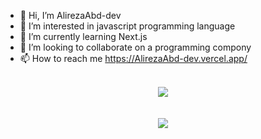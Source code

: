 - 👋 Hi, I’m AlirezaAbd-dev
- 👀 I’m interested in javascript programming language
- 🌱 I’m currently learning Next.js
- 💞️ I’m looking to collaborate on a programming compony
- 📫 How to reach me https://AlirezaAbd-dev.vercel.app/

<br/>
<div align="center" style="display: flex; flex-direction: column; align-items: center;">
<img src="https://github-readme-stats.vercel.app/api/top-langs/?username=AlirezaAbd-dev" />
<br/> 
<br/>
<img src="https://github-readme-stats.vercel.app/api?username=AlirezaAbd-dev" />
</div>
